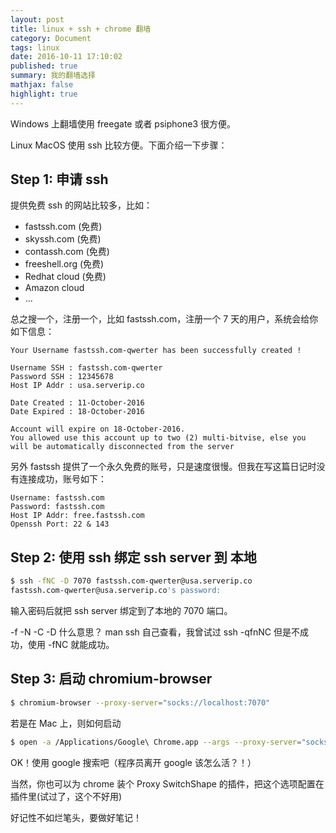 ```yaml
---
layout: post
title: linux + ssh + chrome 翻墙
category: Document
tags: linux
date: 2016-10-11 17:10:02
published: true
summary: 我的翻墙选择
mathjax: false
highlight: true
---
```


Windows 上翻墙使用 freegate 或者 psiphone3 很方便。

Linux MacOS 使用 ssh 比较方便。下面介绍一下步骤：

## Step 1: 申请 ssh

提供免费 ssh 的网站比较多，比如：

- fastssh.com (免费)
- skyssh.com (免费)
- contassh.com (免费)
- freeshell.org (免费)
- Redhat cloud (免费)
- Amazon cloud 
- ...


总之搜一个，注册一个，比如 fastssh.com，注册一个 7 天的用户，系统会给你如下信息：

```vim
Your Username fastssh.com-qwerter has been successfully created !

Username SSH : fastssh.com-qwerter
Password SSH : 12345678
Host IP Addr : usa.serverip.co

Date Created : 11-October-2016
Date Expired : 18-October-2016

Account will expire on 18-October-2016.
You allowed use this account up to two (2) multi-bitvise, else you will be automatically disconnected from the server
```

另外 fastssh 提供了一个永久免费的账号，只是速度很慢。但我在写这篇日记时没有连接成功，账号如下：

```vim
Username: fastssh.com
Password: fastssh.com
Host IP Addr: free.fastssh.com
Openssh Port: 22 & 143
```

## Step 2: 使用 ssh 绑定 ssh server 到 本地 

```bash
$ ssh -fNC -D 7070 fastssh.com-qwerter@usa.serverip.co
fastssh.com-qwerter@usa.serverip.co's password: 
```

输入密码后就把 ssh server 绑定到了本地的 7070 端口。

-f -N -C -D  什么意思？ man ssh 自己查看，我曾试过 ssh -qfnNC 但是不成功，使用 -fNC 就能成功。

## Step 3: 启动 chromium-browser

```bash
$ chromium-browser --proxy-server="socks://localhost:7070"
```

若是在 Mac 上，则如何启动

```bash
$ open -a /Applications/Google\ Chrome.app --args --proxy-server="socks5://localhost:7070"
```


OK！使用 google 搜索吧（程序员离开 google 该怎么活？！）

当然，你也可以为 chrome 装个 Proxy SwitchShape 的插件，把这个选项配置在插件里(试过了，这个不好用)

好记性不如烂笔头，要做好笔记！

